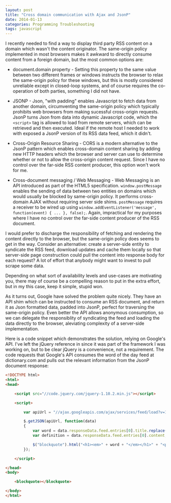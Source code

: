 ```yaml
---
layout: post
title: "Cross domain communication with Ajax and JsonP"
date: 2014-01-13
categories: Programming Troubleshooting
tags: javascript
---
```


I recently needed to find a way to display third party RSS content on a domain which wasn't the content originator. The same-origin policy implemented in most browsers makes it awkward to directly consume content from a foreign domain, but the most common options are:

- document.domain property - 
Setting this property to the same value between two different frames or windows instructs the browser to relax the same-origin policy for these windows, but this is mostly considered unreliable except in closed-loop systems, and of course requires the co-operation of both parties, something I did not have.

- JSONP - 
Json, "with padding" enables Javascript to fetch data from another domain, circumventing the same-origin policy which typically prohibits web browsers from making sucessful cross-origin requests. JsonP turns Json from data into dynamic Javascript code, which the `<script>` tag is allowed to load from remote servers, which can be retrieved and then executed. Ideal if the remote host I needed to work with exposed a JsonP version of its RSS data feed, which it didn't.

- Cross-Origin Resource Sharing - 
CORS is a modern alternative to the JsonP pattern which enables cross-domain content sharing by adding new HTTP headers which the browser and server can use to determine whether or not to allow the cross-origin content request. Since I have no control over the far-side RSS content producer, this option won't work for me.

- Cross-document messaging / Web Messaging - 
Web Messaging is an API introduced as part of the HTML5 specification. `window.postMessage` enables the sending of data between two entities on domains which would usually be blocked by same-origin policy. It performs cross-domain AJAX without requiring server side shims. `postMessage` requires a receiver to be wired up using `window.addEventListener('message', function(event) { ... }, false);`. Again, impractical for my purposes where I have no control over the far-side content producer of the RSS document.

I would prefer to discharge the responsibility of fetching and rendering the content directly to the browser, but the same-origin policy does seems to get in the way. Consider an alternative: create a server-side entity to syndicate the RSS feed, download updates and cache them locally so that server-side page construction could pull the content into response body for each request? A lot of effort that anybody might want to invest to pull scrape  some data.

Depending on what sort of availability levels and use-cases are motivating you, there may of course be a compelling reason to put in the extra effort, but in my this case, keep it simple, stupid won.

As it turns out, Google have solved the problem quite nicely. They have an API shim which can be instructed to consume an RSS document, and return it as Json formatted data, padded into JsonP, perfect for traversing the same-origin policy. Even better the API allows anonymous consumption, so we can delegate the responsiblity of syndicating the feed and loading the data directly to the browser, aleviating complexity of a server-side implementation.

Here is a code snippet which demonstrates the solution, relying on Google's API. I've left the jQuery reference in since it was part of the framework I was working on, but to be clear jQuery is a convenience, not a requirement. The code requests that Google's API consumes the word of the day feed at dictionary.com and pulls out the relevant information from the JsonP document response:

<span id="wotd"></span>

```html
<!DOCTYPE html>
<html>
<head>

	<script src="//code.jquery.com/jquery-1.10.2.min.js"></script>

	<script>

		var apiUrl = "//ajax.googleapis.com/ajax/services/feed/load?v=1.0&output=json&callback=?&q=http://dictionary.reference.com/wordoftheday/wotd.rss";

		$.getJSON(apiUrl, function(data)
		{
			var word = data.responseData.feed.entries[0].title.replace(": Dictionary.com Word of the Day","");
			var definition = data.responseData.feed.entries[0].content;

			$("blockquote").html("<h1><em>" + word + "</em></h1>" + "<p>" + definition + "</p>");
		});

	</script>

</head>
<body>

	<blockquote></blockquote>

</body>
</html>
```

<script>

	var apiUrl = "//ajax.googleapis.com/ajax/services/feed/load?v=1.0&output=json&callback=?&q=http://dictionary.reference.com/wordoftheday/wotd.rss";

	$.getJSON(apiUrl, function(data)
	{
		var word = data.responseData.feed.entries[0].title.replace(": Dictionary.com Word of the Day","");
		var definition = data.responseData.feed.entries[0].content;

		$("#wotd").html("<strong><em>" + word + "</em></strong> - " + definition);
	});

</script>